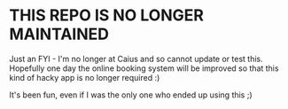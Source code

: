 THIS REPO IS NO LONGER MAINTAINED
==============

Just an FYI - I'm no longer at Caius and so cannot update or test this. Hopefully one day the online booking system will be improved so that this kind of hacky app is no longer required :)

It's been fun, even if I was the only one who ended up using this ;)
